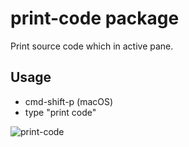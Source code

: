 # print-code package

Print source code which in active pane.

## Usage

- cmd-shift-p (macOS)
- type "print code"

![print-code](https://cloud.githubusercontent.com/assets/7911481/22056524/e11db500-dda3-11e6-9a2c-2267ae138940.gif)
